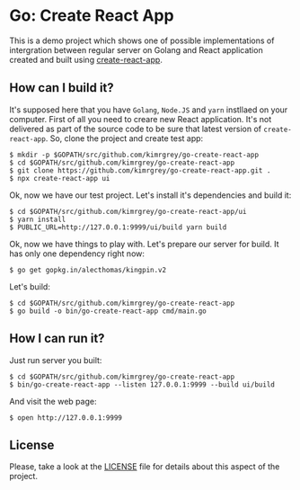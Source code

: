# Go: Create React App

This is a demo project which shows one of possible implementations of intergration between regular server on Golang and React application created and built using [create-react-app](https://github.com/facebook/create-react-app).

## How can I build it?

It's supposed here that you have `Golang`, `Node.JS` and `yarn` instllaed on your computer. First of all you need to creare new React application. It's not delivered as part of the source code to be sure that latest version of `create-react-app`. So, clone the project and create test app:

```
$ mkdir -p $GOPATH/src/github.com/kimrgrey/go-create-react-app
$ cd $GOPATH/src/github.com/kimrgrey/go-create-react-app
$ git clone https://github.com/kimrgrey/go-create-react-app.git .
$ npx create-react-app ui
```

Ok, now we have our test project. Let's install it's dependencies and build it:

```
$ cd $GOPATH/src/github.com/kimrgrey/go-create-react-app/ui
$ yarn install
$ PUBLIC_URL=http://127.0.0.1:9999/ui/build yarn build
```

Ok, now we have things to play with. Let's prepare our server for build. It has only one dependency right now:

```
$ go get gopkg.in/alecthomas/kingpin.v2
```

Let's build:

```
$ cd $GOPATH/src/github.com/kimrgrey/go-create-react-app
$ go build -o bin/go-create-react-app cmd/main.go
```

## How I can run it?

Just run server you built:

```
$ cd $GOPATH/src/github.com/kimrgrey/go-create-react-app
$ bin/go-create-react-app --listen 127.0.0.1:9999 --build ui/build
```

And visit the web page:

```
$ open http://127.0.0.1:9999
```

## License

Please, take a look at the [LICENSE](https://github.com/kimrgrey/go-create-react-app/blob/master/LICENSE) file for details about this aspect of the project.